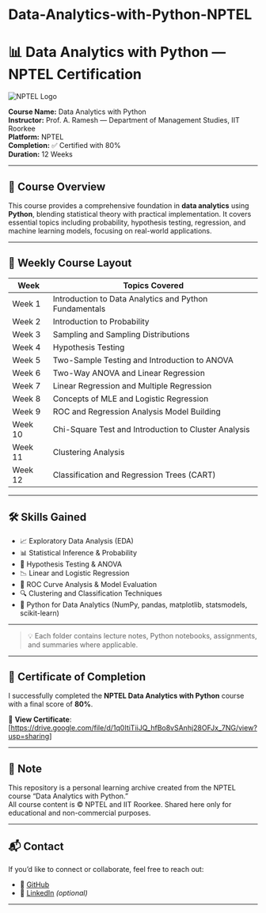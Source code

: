 # Data-Analytics-with-Python-NPTEL

# 📊 Data Analytics with Python — NPTEL Certification

![NPTEL Logo](https://upload.wikimedia.org/wikipedia/en/5/55/NPTEL_Logo.png)

**Course Name:** Data Analytics with Python  
**Instructor:** Prof. A. Ramesh — Department of Management Studies, IIT Roorkee  
**Platform:** NPTEL  
**Completion:** ✅ Certified with 80%  
**Duration:** 12 Weeks

---

## 🧾 Course Overview

This course provides a comprehensive foundation in **data analytics** using **Python**, blending statistical theory with practical implementation. It covers essential topics including probability, hypothesis testing, regression, and machine learning models, focusing on real-world applications.

---

## 📅 Weekly Course Layout

| **Week** | **Topics Covered** |
|----------|--------------------|
| Week 1   | Introduction to Data Analytics and Python Fundamentals |
| Week 2   | Introduction to Probability |
| Week 3   | Sampling and Sampling Distributions |
| Week 4   | Hypothesis Testing |
| Week 5   | Two-Sample Testing and Introduction to ANOVA |
| Week 6   | Two-Way ANOVA and Linear Regression |
| Week 7   | Linear Regression and Multiple Regression |
| Week 8   | Concepts of MLE and Logistic Regression |
| Week 9   | ROC and Regression Analysis Model Building |
| Week 10  | Chi-Square Test and Introduction to Cluster Analysis |
| Week 11  | Clustering Analysis |
| Week 12  | Classification and Regression Trees (CART) |

---

## 🛠️ Skills Gained

- 📈 Exploratory Data Analysis (EDA)
- 📊 Statistical Inference & Probability
- 🧪 Hypothesis Testing & ANOVA
- 📉 Linear and Logistic Regression
- 📌 ROC Curve Analysis & Model Evaluation
- 🔍 Clustering and Classification Techniques
- 🐍 Python for Data Analytics (NumPy, pandas, matplotlib, statsmodels, scikit-learn)

---


> 💡 Each folder contains lecture notes, Python notebooks, assignments, and summaries where applicable.

---

## 🏅 Certificate of Completion

I successfully completed the **NPTEL Data Analytics with Python** course with a final score of **80%**.

📄 **View Certificate**: [https://drive.google.com/file/d/1q0ItiTiiJQ_hfBo8vSAnhj28OFJx_7NG/view?usp=sharing]

---

## 📌 Note

This repository is a personal learning archive created from the NPTEL course “Data Analytics with Python.”  
All course content is © NPTEL and IIT Roorkee. Shared here only for educational and non-commercial purposes.

---

## 📬 Contact

If you’d like to connect or collaborate, feel free to reach out:

- 🔗 [GitHub](https://github.com/imdhilipkumar) 
- 📄 [LinkedIn](https://www.linkedin.com/in/dhilip-kumar/) *(optional)*

---

